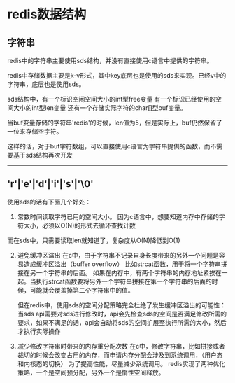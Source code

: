 # redis数据结构

## 字符串

redis中的字符串主要使用sds结构，并没有直接使用c语言中提供的字符串。

redis中存储数据主要是k-v形式，其中key底层也是使用的sds来实现。已经v中的字符串，底层也是使用sds。

sds结构中，有一个标识空闲空间大小的int型free变量
有一个标识已经使用的空间大小的int型len变量
还有一个存储实际字符的char[]型buf变量。

当buf变量存储的字符串'redis'的时候，len值为5，但是实际上，buf仍然保留了一位来存储空字符。

这样的话，对于buf字符数组，可以直接使用c语言为字符串提供的函数，而不需要基于sds结构再次开发

------------------------
'r'|'e'|'d'|'i'|'s'|'\0'
------------------------
使用sds的话有下面几个好处：

1. 常数时间读取字符已用的空间大小。
  因为c语言中，想要知道内存中存储的字符大小，必须以O(N)的形式去循环查找计数

  而在sds中，只需要读取len就知道了，复杂度从O(N)降低到O(1)

2. 避免缓冲区溢出
   在c中，由于字符串不记录自身长度带来的另外一个问题是容易造成缓冲区溢出（buffer overflow）
   比如strcat函数，用于将一个字符串拼接在另一个字符串的后面。
   如果在内存中，有两个字符串的内存地址紧挨在一起。当执行strcat函数要将另外一个字符串拼接在第一个字符串的后面的时候，可能就会覆盖掉第二个字符串中的值。

   但在redis中，使用sds的空间分配策略完全杜绝了发生缓冲区溢出的可能性：当sds api需要对sds进行修改时，api会先检查sds的空间是否满足修改所需的要求，如果不满足的话，api会自动将sds的空间扩展至执行所需的大小，然后才执行实际操作

3. 减少修改字符串时带来的内存重分配次数
   在c中，修改字符串，比如拼接或者裁切的时候会改变占用的内存，而申请内存分配会涉及到系统调用，（用户态和内核态的切换）
   为了提高性能，尽量减少系统调用。
   redis实现了两种优化策略，一个是空间预分配，另外一个是惰性空间释放。

   